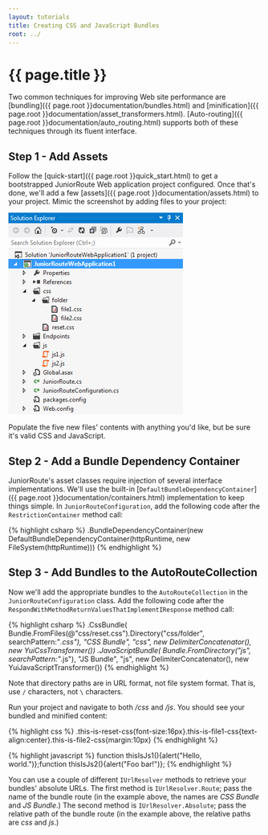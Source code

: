 ```yaml
---
layout: tutorials
title: Creating CSS and JavaScript Bundles
root: ../
---
```

{{ page.title }}
=
Two common techniques for improving Web site performance are [bundling]({{ page.root }}documentation/bundles.html) and [minification]({{ page.root }}documentation/asset_transformers.html). [Auto-routing]({{ page.root }}documentation/auto_routing.html) supports both of these techniques through its fluent interface.

Step 1 - Add Assets
-
Follow the [quick-start]({{ page.root }}quick_start.html) to get a bootstrapped JuniorRoute Web application project configured. Once that's done, we'll add a few [assets]({{ page.root }}documentation/assets.html) to your project. Mimic the screenshot by adding files to your project:

![Add bundle contents](images/add-bundle-contents.png "Add bundle contents")

Populate the five new files' contents with anything you'd like, but be sure it's valid CSS and JavaScript.

Step 2 - Add a Bundle Dependency Container
-
JuniorRoute's asset classes require injection of several interface implementations. We'll use the built-in [```DefaultBundleDependencyContainer```]({{ page.root }}documentation/containers.html) implementation to keep things simple. In ```JuniorRouteConfiguration```, add the following code after the ```RestrictionContainer``` method call:

{% highlight csharp %}
.BundleDependencyContainer(new DefaultBundleDependencyContainer(httpRuntime, new FileSystem(httpRuntime)))
{% endhighlight %}

Step 3 - Add Bundles to the AutoRouteCollection
-
Now we'll add the appropriate bundles to the ```AutoRouteCollection``` in the ```JuniorRouteConfiguration``` class. Add the following code after the ```RespondWithMethodReturnValuesThatImplementIResponse``` method call:

{% highlight csharp %}
.CssBundle(
  Bundle.FromFiles(@"css/reset.css").Directory("css/folder", searchPattern:"*.css"),
  "CSS Bundle",
  "css",
  new DelimiterConcatenator(),
  new YuiCssTransformer())
.JavaScriptBundle(
  Bundle.FromDirectory("js", searchPattern:"*.js"),
  "JS Bundle",
  "js",
  new DelimiterConcatenator(),
  new YuiJavaScriptTransformer())
{% endhighlight %}

Note that directory paths are in URL format, not file system format. That is, use ```/``` characters, not ```\``` characters.

Run your project and navigate to both */css* and */js*. You should see your bundled and minified content:

{% highlight css %}
.this-is-reset-css{font-size:16px}.this-is-file1-css{text-align:center}.this-is-file2-css{margin:10px}
{% endhighlight %}

{% highlight javascript %}
function thisIsJs1(){alert("Hello, world.")};function thisIsJs2(){alert("Foo bar!")};
{% endhighlight %}

You can use a couple of different ```IUrlResolver``` methods to retrieve your bundles' absolute URLs. The first method is ```IUrlResolver.Route```; pass the name of the bundle route (in the example above, the names are *CSS Bundle* and *JS Bundle*.) The second method is ```IUrlResolver.Absolute```; pass the relative path of the bundle route (in the example above, the relative paths are *css* and *js*.)